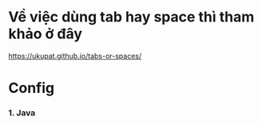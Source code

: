 # Về việc dùng tab hay space thì tham khảo ở đây

https://ukupat.github.io/tabs-or-spaces/

# Config

### 1. Java
